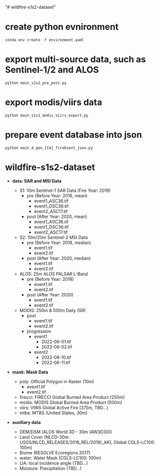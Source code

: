 "# wildfire-s1s2-dataset" 
# create python evnironment
``` shell
conda env create -f environment.yaml
```

# export multi-source data, such as Sentinel-1/2 and ALOS
``` shell
python main_s1s2_pre_post.py
```

# export modis/viirs data
``` shell
python main_s1s2_modis_viirs_export.py
```

# prepare event database into json
``` shell
python main_4_gen_[CA]_fireEvent_json.py
```

# wildfire-s1s2-dataset
- **data: SAR and MSI Data**
    - S1: 10m Sentinel-1 SAR Data (Fire Year: 2019)
        - pre (Before Year: 2018, mean)
            - event1_ASC36.tif
            - event1_DSC36.tif
            - event2_ASC17.tif
        - post (After Year: 2020, mean)
            - event1_ASC36.tif
            - event1_DSC36.tif
            - event2_ASC17.tif
    - S2: 10m/20m Sentinel-2 MSI Data
        - pre (Before Year: 2018, median)
            - event1.tif
            - event2.tif
        - post (After Year: 2020, median)
            - event1.tif
            - event2.tif
    - ALOS: 25m ALOS PALSAR L-Band
        - pre (Before Year: 2018)
            - event1.tif
            - event2.tif
        - post (After Year: 2020)
            - event1.tif
            - event2.tif
    - MODIS: 250m & 500m Daily (SR)
        - post 
            - event1.tif
            - event2.tif
        - progression
            - event1
                - 2022-06-01.tif
                - 2022-06-02.tif
            - event2
                - 2022-06-10.tif
                - 2022-06-11.tif

- **mask: Mask Data**
    - poly: Official Polygon in Raster (10m)
        - event1.tif
        - event2.tif
    - firecci: FIRECCI Global Burned Area Product (250m)
    - modis: MODIS Global Burned Area Product (500m)
    - viirs: VIIRS Global Active Fire (375m, TBD...)
    - mtbs: MTBS (United States, 30m) 
- **auxiliary data**
    - DEM/DSM (ALOS World 3D - 30m (AW3D30))
    - Land Cover (NLCD-30m: USGS/NLCD_RELEASES/2016_REL/2016[_AK], Global CGLS-LC100: 100m)
    - Biome (RESOLVE Ecoregions 2017)
    - water: Water Mask (CGLS-LC100: 100m)
    - LIA: local incidence angle (TBD...)
    - Moisture: Precipitation (TBD...)
